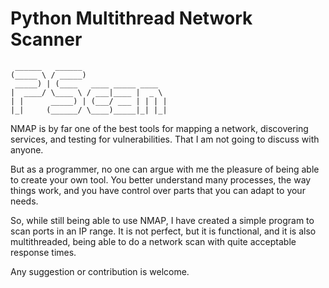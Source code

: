 # Python Multithread Network Scanner
     ______   ______                   
    (_____ \ / _____)                  
     _____) | (____   ____ _____ ____  
    |  ____/ \____ \ / ___|____ |  _ \ 
    | |      _____) | (___/ ___ | | | |
    |_|     (______/ \____)_____|_| |_|

NMAP is by far one of the best tools for mapping a network, discovering services, and testing for vulnerabilities. That I am not going to discuss with anyone.

But as a programmer, no one can argue with me the pleasure of being able to create your own tool. You better understand many processes, the way things work, and you have control over parts that you can adapt to your needs.

So, while still being able to use NMAP, I have created a simple program to scan ports in an IP range. It is not perfect, but it is functional, and it is also multithreaded, being able to do a network scan with quite acceptable response times.

Any suggestion or contribution is welcome.

